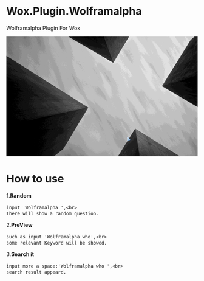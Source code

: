 Wox.Plugin.Wolframalpha
=======================

Wolframalpha Plugin For Wox

![](https://github.com/harry159821/Wox.Plugin.Wolframalpha/raw/master/wolframalpha.gif)

How to use
=======================

1.**Random**

	input 'Wolframalpha ',<br>
	There will show a random question.

2.**PreView**

	such as input 'Wolframalpha who',<br>
	some relevant Keyword will be showed.

3.**Search it**

	input more a space:'Wolframalpha who ',<br>
	search result appeard.
